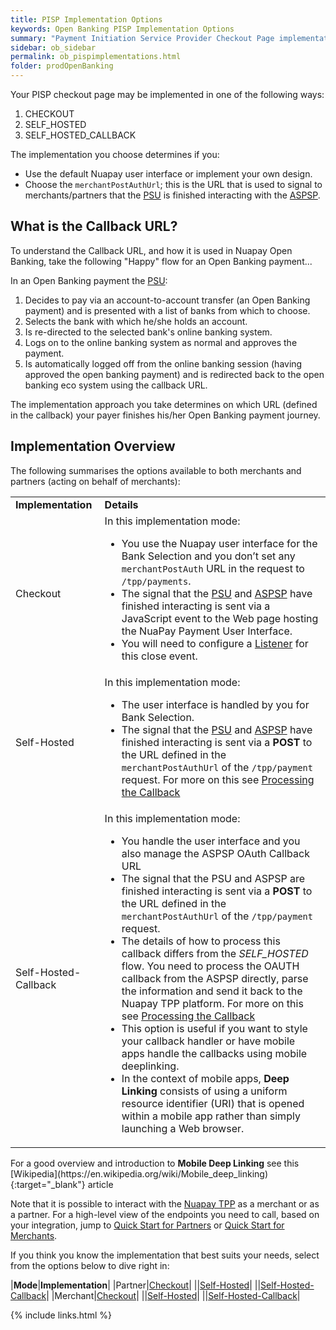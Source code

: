 ```yaml
---
title: PISP Implementation Options
keywords: Open Banking PISP Implementation Options
summary: "Payment Initiation Service Provider Checkout Page implementation Options"
sidebar: ob_sidebar
permalink: ob_pispimplementations.html
folder: prodOpenBanking
---
```


Your PISP checkout page may be implemented in one of the following ways:

1. CHECKOUT
1. SELF_HOSTED
1. SELF_HOSTED_CALLBACK

The implementation you choose determines if you:

* Use the default Nuapay user interface or implement your own design.
* Choose the `merchantPostAuthUrl`; this is the URL that is used to signal to merchants/partners that the <a href="#" data-toggle="tooltip" data-original-title="{{site.data.glossary.psu}}">PSU</a> is finished interacting with the <a href="#" data-toggle="tooltip" data-original-title="{{site.data.glossary.aspsp}}">ASPSP</a>.
 

## What is the Callback URL?

To understand the Callback URL, and how it is used in Nuapay Open Banking, take the following "Happy" flow for an Open Banking payment... 

In an Open Banking payment the <a href="#" data-toggle="tooltip" data-original-title="{{site.data.glossary.psu}}">PSU</a>:

1. Decides to pay via an account-to-account transfer (an Open Banking payment) and is presented with a list of banks from which to choose.
1. Selects the bank with which he/she holds an account.
1. Is re-directed to the selected bank's online banking system.
1. Logs on to the online banking system as normal and approves the payment.
1. Is automatically logged off from the online banking session (having approved the open banking payment) and is redirected back to the open banking eco system using the callback URL.

The implementation approach you take determines on which URL (defined in the callback) your payer finishes his/her Open Banking payment journey.

## Implementation Overview

The following summarises the options available to both merchants and partners (acting on behalf of merchants):

<table>
  <tbody>
    <tr>
      <td><strong>Implementation</strong></td>
      <td><strong>Details</strong></td>
    </tr>
    <tr>
      <td>Checkout</td>
      <td>In this implementation mode: 
      <ul>
      <li>You use the Nuapay user interface for the Bank Selection and you don’t set any <code class="language-plaintext highlighter-rouge">merchantPostAuth</code> URL in the request to <code class="language-plaintext highlighter-rouge">/tpp/payments</code>.</li> 
      <li>The signal that the <a href="#" data-toggle="tooltip" data-original-title="Payment Service User - the person using the payment service - the payer.">PSU</a> and <a href="#" data-toggle="tooltip" data-original-title="The Account Servicing Payment Service Provider: this is the Bank or Payment Institution">ASPSP</a> have finished interacting is sent via a JavaScript event to the Web page hosting the NuaPay Payment User Interface.</li> 
      <li>You will need to configure a <a href="ob_checkoutoverviewmerch.html#adding-a-listener">Listener</a> for this close event.</li></ul></td>
    </tr>
    <tr>
      <td>Self-Hosted</td>
      <td>In this implementation mode:
      <ul>
      <li>The user interface is handled by you for Bank Selection.</li>       
      <li>The signal that the <a href="#" data-toggle="tooltip" data-original-title="Payment Service User - the person using the payment service - the payer.">PSU</a> and <a href="#" data-toggle="tooltip" data-original-title="The Account Servicing Payment Service Provider: this is the Bank or Payment Institution">ASPSP</a> have finished interacting is sent via a <strong>POST</strong> to the URL defined in the <code class="language-plaintext highlighter-rouge">merchantPostAuthUrl</code> of the <code class="language-plaintext highlighter-rouge">/tpp/payment</code> request.
       For more on this see <a href= "ob_selfsetupoverview.html#merchantpostauthurl-handling">Processing the Callback</a>
       </li></ul></td>
    </tr>
    <tr>
      <td>Self-Hosted-Callback</td>
      <td>In this implementation mode: 
      <ul>
      <li>You handle the user interface and you also manage the ASPSP OAuth Callback URL</li> 
      <li>The signal that the PSU and ASPSP are finished interacting is sent via a <strong>POST</strong> to the URL defined in the <code class="language-plaintext highlighter-rouge">merchantPostAuthUrl</code> of the <code class="language-plaintext highlighter-rouge">/tpp/payment</code> request.</li>
      <li>The details of how to process this callback differs from the <em>SELF_HOSTED</em> flow. You need to process the OAUTH callback from the ASPSP directly, parse the information and send it back to the Nuapay TPP platform. For more on this see <a href= "ob_selfcallbacksetupoverview.html#processing-the-callback">Processing the Callback</a></li> 
      <li>This option is useful if you want to style your callback handler or have mobile apps handle the callbacks using mobile deeplinking. </li>      
      <li>In the context of mobile apps, <strong>Deep Linking</strong> consists of using a uniform resource identifier (URI) that is opened within a mobile app rather than simply launching a Web browser. </li></ul></td>
    </tr>
  </tbody>
</table>

<div markdown="span" class="alert alert-info" role="alert"><i class="fas fa-info-circle"></i>  For a good overview and introduction to <b>Mobile Deep Linking</b> see this [Wikipedia](https://en.wikipedia.org/wiki/Mobile_deep_linking){:target="_blank"} article</div>

Note that it is possible to interact with the <a href="#" data-toggle="tooltip" data-original-title="{{site.data.glossary.nupay_tpp}}">Nuapay TPP</a> as a merchant or as a partner. For a high-level view of the endpoints you need to call, based on your integration, jump to [Quick Start for Partners](ob_quickstartpart.html) or  [Quick Start for Merchants](ob_quickstart.html).

If you think you know the implementation that best suits your needs, select from the options below to dive right in:

|**Mode**|**Implementation**|
|Partner|[Checkout](ob_checkoutoverview.html)|
||[Self-Hosted](ob_selfsetupoverview.html)|
||[Self-Hosted-Callback](ob_selfcallbacksetupoverview.html)|
|Merchant|[Checkout](ob_checkoutoverviewmerch.html)|
||[Self-Hosted](ob_selfsetupoverviewmerch.html)|
||[Self-Hosted-Callback](ob_selfcallbackmerch.html)|



{% include links.html %}
